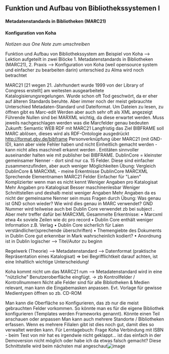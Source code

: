 ## Funktion und Aufbau von Bibliothekssystemen I ##
#### Metadatenstandards in Bibliotheken (MARC21)

#### Konfiguration von Koha


_Notizen aus One Note zum umschreiben_  

Funktion und Aufbau von Bibliothekssystem am Beispiel von Koha --> Lektion aufgeteilt in zwei Blöcke 1. Metadatenstandards in Bibliotheken (MARC21), 2. Praxis --> Konfiguration von Koha (weil opensource system und einfacher zu bearbeiten darin) unterschied zu Alma wird noch betrachtet

MARC21 [21 wegen 21. Jahrhundert wurde 1999 von der Library of Congress erstellt] am weitesten ausgearbeitete Katalogisierungsregelungen. Wurde schon oft Tod geschwört, da er eher auf älteren Standards beruhte. Aber immer noch der meist gebrauchte
Unterschied Metadaten-Standard und Dateiformat. Um Dateien zu lesen, zu öffnen gibt es Marc-edit
Werden aber auch sehr oft als XML angezeigt
Führende Nullen sind bei MARXML wichtig, da diese erwartet werden. Muss jeweils nachgeschlagen werden was die Marcfelder genau bedeuten
Zukunft: Semantic WEB RDF mit MARC21
Langfristig das Ziel BIBFRAME soll MARC ablösen, dieses wird als RDF-Ontologie ausgedrückt http://format.gbv.de/bibframe 
Personverknüpfung über MARC21 (mit GND-ID), kann aber viele Fehler haben und nicht Einheitlich gemacht werden - kann nicht alles maschinell erkannt werden . Entitäten sinnvoller auseinander halten wie mit publisher bei BIBFRAME.
DublinCore = kleinster gemeinsamer Nenner - dort sind nur ca. 15 Felder. Diese sind einfacher zusammenzufinden, aber auch weniger Möglichkeiten
Übung: Vergleich DublinCore & MARCXML - meine Erkentnisse
DublinCore	MARCXML
Sprechende Elementnamen	MARC21 Felder
Einfacher für "Laien"	Komplizierter wenn man es nicht kennt
Weniger Angaben pro Katalogisat	Mehr Angaben pro Katalogisat
	Besser maschinenlesbar
Weniger Schnittstellen und deshalb meist weniger Angaben	Mehr Angaben da es nicht der gemeinsame Nenner sein muss
Fragen durch Übung:
Was genau ist GND schon wieder? Wie wird dies genau in MARC verwendet? GND Nummer wird teilweise auch bei Dublin Core verwendet zb bei subject . Aber mehr treffer dafür bei MARCXML
Gesammelte Erkentnisse:
	• Marcxml etwa 4x soviele Zeilen wie dc pro record
	• Dublin Core enthält weniger Information z.B. Verlag
	• Dublin Core sicherlich für Laien verständlicher(sprechende überschriften)
	• Themengiebte des Dokuments in Dublin Core gut erkennbar in Mark wahrscheinlich kodiert?
	• Anordnung ist in Dublin logischer --> Titel/Autor zu beginn

Regelwerk (Theorie) --> Metadatenstandard --> Datenformat (praktische Repräsentation eines Katalogisat)
=> bei Begrifflichtkeit darauf achten, ist eine Inhaltlich wichtige Unterscheidung!

Koha kommt nicht um das MARC21 rum --> Metadatenstandard wird in eine "nützliche" Benutzeroberfläche eingfügt. -> zb Kontrollfelder / Kontrollnummern
Nicht alle Felder sind für alle Bibliotheken & Medien relevant, man kann die Eingabemasken anpassen. Evt. Vorlage für gewisse Medientypen öffnen so
zb. CD-ROM

Man kann die Oberfläche so Konfigurieren, das zb nur die meist gebrauchten Felder vorkommen. So könnte man es für die eigene Bibliothek konfigurieren (Templates werden Frameworks genannt). Könnte einen Teil anschauen oder anpassen
Man kann auch mehrere Standorte / Bibliotheken erfassen. Wenn es mehrere Filialen gibt ist dies noch gut, damit dies so verwaltet werden kann.
Für Lerntagebuch: Frage Koha Verbindung mit ISBN - beim Test von mir hat es irgendwie nicht geklappt… ist das einfach in der Demoversion nicht möglich oder habe ich da etwas falsch gemacht?
Diese Schnittstelle wird beim nächsten mal angeschaut![image](https://user-images.githubusercontent.com/90840517/229836110-1582db67-0c4e-46a8-8d0a-ad77f1365eb8.png)
